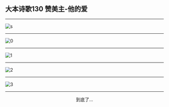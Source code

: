 
## 大本诗歌130 赞美主-他的爱
        
<div id="aplayer0"></div>

---

<img alt="s" data-original="/data/d0198/640">

---

<img alt="0" data-original="/data/d0198/0">

---

<img alt="1" data-original="/data/d0198/1">

---

<img alt="2" data-original="/data/d0198/2">

---

<img alt="3" data-original="/data/d0198/3">

---

<p style="text-align: center">到底了...</p>

<script src="/js/dist-view.js"></script>

<script>
MAIN.id = 'd0198';
        
const ap0 = new APlayer({
    container: document.getElementById('aplayer0'),
    volume: 1,
    loop: 'none',
    preload: 'none',
    audio: [{
        name: '大本诗歌130.mp3',
        artist: '大本诗歌',
        url: 'https://res.wx.qq.com/voice/getvoice?mediaid=MzI0NTk3MDM5M18yMjQ3NDg5MzAw',
        cover: '/favicon'
    }]
});
</script>
